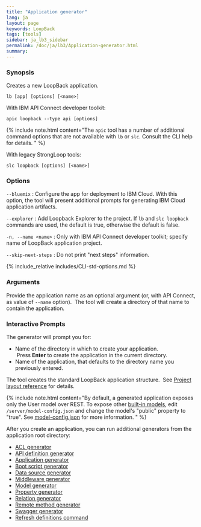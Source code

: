 ```yaml
---
title: "Application generator"
lang: ja
layout: page
keywords: LoopBack
tags: [tools]
sidebar: ja_lb3_sidebar
permalink: /doc/ja/lb3/Application-generator.html
summary:
---
```


### Synopsis

Creates a new LoopBack application.

```
lb [app] [options] [<name>]
```

With IBM API Connect developer toolkit:

```
apic loopback --type api [options]
```

{% include note.html content="The `apic` tool has a number of additional command options that are
not available with `lb` or `slc`.  Consult the CLI help for details.
" %}

With legacy StrongLoop tools:

```
slc loopback [options] [<name>]
```

### Options

`--bluemix`
: Configure the app for deployment to IBM Cloud. With this option, the tool will present   additional prompts for generating IBM Cloud application artifacts.

`--explorer`
: Add Loopback Explorer to the project. If `lb` and `slc loopback` commands are used, the default is true, otherwise the default is false.

`-n, --name <name>`
: Only with IBM API Connect developer toolkit; specify name of LoopBack application project.

`--skip-next-steps`
: Do not print "next steps" information.

{% include_relative includes/CLI-std-options.md %}

### Arguments

Provide the application name as an optional argument (or, with API Connect, as value of `--name` option).  The tool will create a directory of that name to contain the application.

### Interactive Prompts

The generator will prompt you for:

* Name of the directory in which to create your application.  Press **Enter** to create the application in the current directory.
* Name of the application, that defaults to the directory name you previously entered.

The tool creates the standard LoopBack application structure.  See [Project layout reference](Project-layout-reference.html) for details.

{% include note.html content="By default, a generated application exposes only the User model over REST.
To expose other [built-in models](Using-built-in-models.html), edit `/server/model-config.json` and change the model's \"public\" property to \"true\".
See [model-config.json](model-config.json.html) for more information.
" %}

After you create an application, you can run additional generators from the application root directory:

* [ACL generator](ACL-generator.html)
* [API definition generator](API-definition-generator.html)
* [Application generator](Application-generator.html)
* [Boot script generator](Boot-script-generator.html)
* [Data source generator](Data-source-generator.html)
* [Middleware generator](Middleware-generator.html)
* [Model generator](Model-generator.html)
* [Property generator](Property-generator.html)
* [Relation generator](Relation-generator.html)
* [Remote method generator](Remote-method-generator.html)
* [Swagger generator](Swagger-generator.html)
* [Refresh definitions command](Refresh-definitions-command.html)
